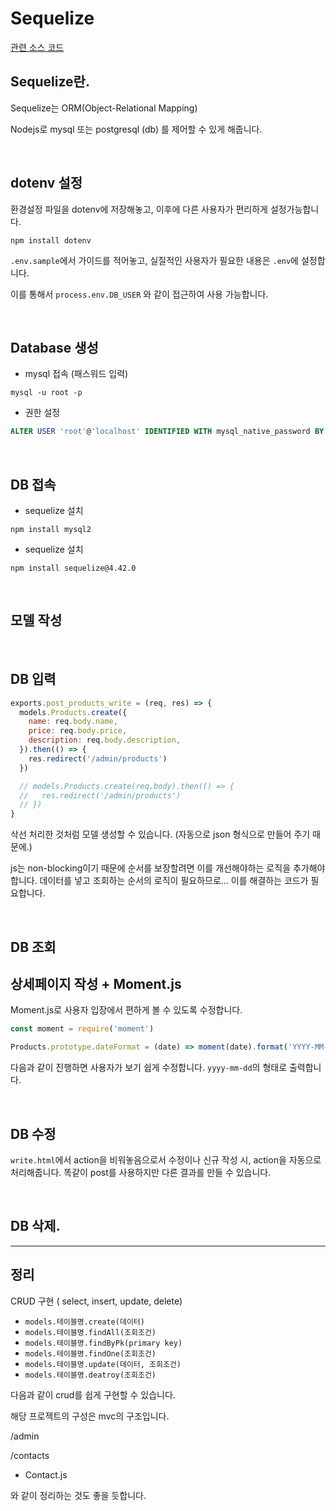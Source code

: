 # Sequelize

[관련 소스 코드](https://github.com/parkjunyoung/sequelize-crud)

## Sequelize란.

Sequelize는 ORM(Object-Relational Mapping)

Nodejs로 mysql 또는 postgresql (db) 를 제어할 수 있게 해줍니다.

<br/>

## dotenv 설정

환경설정 파일을 dotenv에 저장해놓고, 이후에 다른 사용자가 편리하게 설정가능합니다.

```shell
npm install dotenv
```

`.env.sample`에서 가이드를 적어놓고, 실질적인 사용자가 필요한 내용은 `.env`에 설정합니다.

이를 통해서 `process.env.DB_USER` 와 같이 접근하여 사용 가능합니다.

<br/>

## Database 생성

- mysql 접속 (패스워드 입력)

```shell
mysql -u root -p
```

- 권한 설정

```sql
ALTER USER 'root'@'localhost' IDENTIFIED WITH mysql_native_password BY '루트 비밀번호';
```

<br/>

## DB 접속

- sequelize 설치

```shell
npm install mysql2
```

- sequelize 설치

```shell
npm install sequelize@4.42.0
```

<br/>

## 모델 작성

<br/>

## DB 입력

```js
exports.post_products_write = (req, res) => {
  models.Products.create({
    name: req.body.name,
    price: req.body.price,
    description: req.body.description,
  }).then(() => {
    res.redirect('/admin/products')
  })

  // models.Products.create(req.body).then(() => {
  //   res.redirect('/admin/products')
  // })
}
```

삭선 처리한 것처럼 모델 생성할 수 있습니다. (자동으로 json 형식으로 만들어 주기 때문에.)

js는 non-blocking이기 때문에 순서를 보장할려면 이를 개선해야하는 로직을 추가해야합니다. 데이터를 넣고 조회하는 순서의 로직이 필요하므로... 이를 해결하는 코드가 필요합니다.

<br/>

## DB 조회

## 상세페이지 작성 + Moment.js

Moment.js로 사용자 입장에서 편하게 볼 수 있도록 수정합니다.

```js
const moment = require('moment')

Products.prototype.dateFormat = (date) => moment(date).format('YYYY-MM-DD')
```

다음과 같이 진행하면 사용자가 보기 쉽게 수정합니다. `yyyy-mm-dd`의 형태로 출력합니다.

<br/>

## DB 수정

`write.html`에서 action을 비워놓음으로서 수정이나 신규 작성 시, action을 자동으로 처리해줍니다. 똑같이 post를 사용하지만 다른 결과를 만들 수 있습니다.

<br/>

## DB 삭제.

---

## 정리

CRUD 구현 ( select, insert, update, delete)

- `models.테이블명.create(데이터)`
- `models.테이블명.findAll(조회조건)`
- `models.테이블명.findByPk(primary key)`
- `models.테이블명.findOne(조회조건)`
- `models.테이블명.update(데이터, 조회조건)`
- `models.테이블명.deatroy(조회조건)`

다음과 같이 crud를 쉽게 구현할 수 있습니다.

해당 프로젝트의 구성은 mvc의 구조입니다.

/admin

/contacts

- Contact.js

와 같이 정리하는 것도 좋을 듯합니다.
